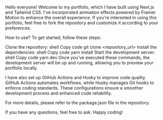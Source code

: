 Hello everyone! Welcome to my portfolio, which I have built using Next.js and Tailwind CSS. I've incorporated animation effects powered by Framer Motion to enhance the overall experience. If you're interested in using this portfolio, feel free to fork the repository and customize it according to your preferences.

How to use?
To get started, follow these steps:

Clone the repository:
shell
Copy code
git clone <repository_url>
Install the dependencies:
shell
Copy code
yarn install
Start the development server:
shell
Copy code
yarn dev
Once you've executed these commands, the development server will be up and running, allowing you to preview your portfolio locally.

I have also set up GitHub Actions and Husky to improve code quality. GitHub Actions automates workflows, while Husky manages Git hooks to enforce coding standards. These configurations ensure a smoother development process and enhanced code reliability.

For more details, please refer to the package.json file in the repository.

If you have any questions, feel free to ask. Happy coding!
